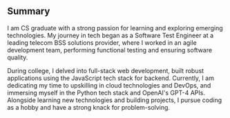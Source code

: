 

<!--
**santshvm/santshvm** is a ✨ _special_ ✨ repository because its `README.md` (this file) appears on your GitHub profile.

Here are some ideas to get you started:

- 🔭 I’m currently working on ...
- 🌱 I’m currently learning ...
- 👯 I’m looking to collaborate on ...
- 🤔 I’m looking for help with ...
- 💬 Ask me about ...
- 📫 How to reach me: ...
- 😄 Pronouns: ...
- ⚡ Fun fact: ...
-->

## Summary

I am CS graduate with a strong passion for learning and exploring emerging technologies. My journey in tech began as a Software Test Engineer at a leading telecom BSS solutions provider, where I worked in an agile development team, performing functional testing and ensuring software quality. 

During college, I delved into full-stack web development, built robust applications using the JavaScript tech stack for backend. Currently, I am dedicating my time to upskilling in cloud technologies and DevOps, and immersing myself in the Python tech stack and OpenAI's GPT-4 APIs. Alongside learning new technologies and building projects, I pursue coding as a hobby and have a strong knack for problem-solving.




